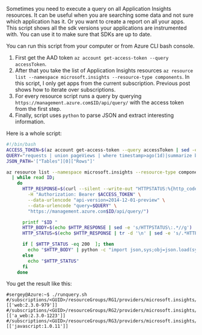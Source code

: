 Sometimes you need to execute a query on all Application Insights resources. It can be useful when you are searching some data and not sure which application has it. Or you want to create a report on all your apps. This script shows all the sdk versions your applications are instrumented with. You can use it to make sure that SDKs are up to date.

You can run this script from your computer or from Azure CLI bash console.

1. First get the AAD token `az account get-access-token --query accessToken`. 
2. After that you take the list of Application Insights resources `az resource list --namespace microsoft.insights --resource-type components`. In this script, I only get apps from the current subscription. Previous post shows how to iterate over subscriptions.
3. For every resource script runs a query by querying `https://management.azure.com$ID/api/query/` with the access token from the first step.
4. Finally, script uses `python` to parse JSON and extract interesting information.

Here is a whole script:

``` bash
#!/bin/bash
ACCESS_TOKEN=$(az account get-access-token --query accessToken | sed -e 's/^"//' -e 's/"$//')
QUERY="requests | union pageViews | where timestamp>ago(1d)|summarize by sdkVersion"
JSON_PATH='["Tables"][0]["Rows"]'

az resource list --namespace microsoft.insights --resource-type components --query [*].[id] --out tsv \
  | while read ID; 
    do  
      HTTP_RESPONSE=$(curl --silent --write-out "HTTPSTATUS:%{http_code}" --get \
        -H "Authorization: Bearer $ACCESS_TOKEN" \
        --data-urlencode "api-version=2014-12-01-preview" \
        --data-urlencode "query=$QUERY" \
        "https://management.azure.com$ID/api/query/")

      printf "$ID " 
      HTTP_BODY=$(echo $HTTP_RESPONSE | sed -e 's/HTTPSTATUS\:.*//g')
      HTTP_STATUS=$(echo $HTTP_RESPONSE | tr -d '\n' | sed -e 's/.*HTTPSTATUS://')

      if [ $HTTP_STATUS -eq 200  ]; then
        echo "$HTTP_BODY" | python -c "import json,sys;obj=json.load(sys.stdin);print(obj$JSON_PATH)"
      else
        echo "$HTTP_STATUS"
      fi
    done
```

You get the result like this:

```
#sergey@Azure:~$ ./runquery.sh
#/subscriptions/<GUID>/resourceGroups/RG1/providers/microsoft.insights/components/webteststools [['web:2.3.0-979']]
#/subscriptions/<GUID>/resourceGroups/RG2/providers/microsoft.insights/components/myapp [['a_web:2.3.0-1223']]
#/subscriptions/<GUID>/resourceGroups/RG3/providers/microsoft.insights/components/apmtips [['javascript:1.0.11']]
```
